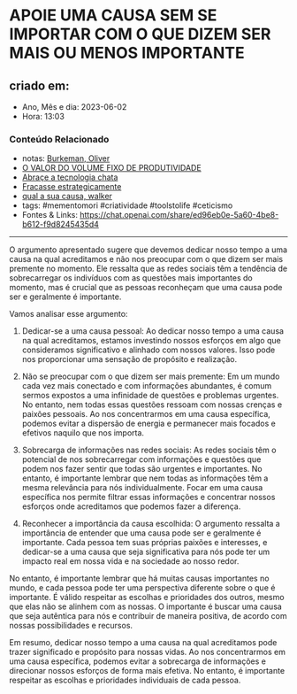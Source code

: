 # APOIE UMA CAUSA SEM SE IMPORTAR COM O QUE DIZEM SER MAIS OU MENOS IMPORTANTE

## criado em: 
-  Ano, Mês e dia: 2023-06-02
- Hora: 13:03

### Conteúdo Relacionado
- notas: [Burkeman, Oliver](Burkeman,%20Oliver)
- [O VALOR DO VOLUME FIXO DE PRODUTIVIDADE](O%20VALOR%20DO%20VOLUME%20FIXO%20DE%20PRODUTIVIDADE.md)
- [Abraçe a tecnologia chata](Abraçe%20a%20tecnologia%20chata.md)
- [Fracasse estrategicamente](Fracasse%20estrategicamente.md)
- [qual a sua causa, walker](../0%20-%20NOTAS%20PASSAGEIRAS/qual%20a%20sua%20causa,%20walker.md)
- tags: #mementomori #criatividade #toolstolife #ceticismo 
- Fontes & Links: https://chat.openai.com/share/ed96eb0e-5a60-4be8-b612-f9d8245435d4
---

O argumento apresentado sugere que devemos dedicar nosso tempo a uma causa na qual acreditamos e não nos preocupar com o que dizem ser mais premente no momento. Ele ressalta que as redes sociais têm a tendência de sobrecarregar os indivíduos com as questões mais importantes do momento, mas é crucial que as pessoas reconheçam que uma causa pode ser e geralmente é importante.

Vamos analisar esse argumento:

1. Dedicar-se a uma causa pessoal:
Ao dedicar nosso tempo a uma causa na qual acreditamos, estamos investindo nossos esforços em algo que consideramos significativo e alinhado com nossos valores. Isso pode nos proporcionar uma sensação de propósito e realização.

2. Não se preocupar com o que dizem ser mais premente:
Em um mundo cada vez mais conectado e com informações abundantes, é comum sermos expostos a uma infinidade de questões e problemas urgentes. No entanto, nem todas essas questões ressoam com nossas crenças e paixões pessoais. Ao nos concentrarmos em uma causa específica, podemos evitar a dispersão de energia e permanecer mais focados e efetivos naquilo que nos importa.

3. Sobrecarga de informações nas redes sociais:
As redes sociais têm o potencial de nos sobrecarregar com informações e questões que podem nos fazer sentir que todas são urgentes e importantes. No entanto, é importante lembrar que nem todas as informações têm a mesma relevância para nós individualmente. Focar em uma causa específica nos permite filtrar essas informações e concentrar nossos esforços onde acreditamos que podemos fazer a diferença.

4. Reconhecer a importância da causa escolhida:
O argumento ressalta a importância de entender que uma causa pode ser e geralmente é importante. Cada pessoa tem suas próprias paixões e interesses, e dedicar-se a uma causa que seja significativa para nós pode ter um impacto real em nossa vida e na sociedade ao nosso redor.

No entanto, é importante lembrar que há muitas causas importantes no mundo, e cada pessoa pode ter uma perspectiva diferente sobre o que é importante. É válido respeitar as escolhas e prioridades dos outros, mesmo que elas não se alinhem com as nossas. O importante é buscar uma causa que seja autêntica para nós e contribuir de maneira positiva, de acordo com nossas possibilidades e recursos.

Em resumo, dedicar nosso tempo a uma causa na qual acreditamos pode trazer significado e propósito para nossas vidas. Ao nos concentrarmos em uma causa específica, podemos evitar a sobrecarga de informações e direcionar nossos esforços de forma mais efetiva. No entanto, é importante respeitar as escolhas e prioridades individuais de cada pessoa.